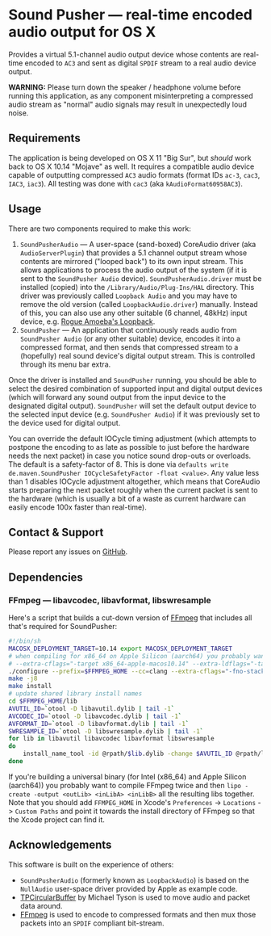 # Sound Pusher — real-time encoded audio output for OS X
Provides a virtual 5.1-channel audio output device whose contents are real-time encoded to `AC3` and sent as digital `SPDIF` stream to a real audio device output.

**WARNING:** Please turn down the speaker / headphone volume before running this application, as any component misinterpreting a compressed audio stream as "normal" audio signals may result in unexpectedly loud noise.

## Requirements
The application is being developed on OS X 11 "Big Sur", but *should* work back to OS X 10.14 "Mojave" as well. It requires a compatible audio device capable of outputting compressed `AC3` audio formats (format IDs `ac-3`, `cac3`, `IAC3`, `iac3`). All testing was done with `cac3` (aka `kAudioFormat60958AC3`).

## Usage
There are two components required to make this work:

1. `SoundPusherAudio` — A user-space (sand-boxed) CoreAudio driver (aka `AudioServerPlugin`) that provides a 5.1 channel output stream whose contents are mirrored ("looped back") to its own input stream. This allows applications to process the audio output of the system (if it is sent to the `SoundPusher Audio` device). `SoundPusherAudio.driver` must be installed (copied) into the `/Library/Audio/Plug-Ins/HAL` directory. This driver was previously called `Loopback Audio` and you may have to remove the old version (called `LoopbackAudio.driver`) manually. Instead of this, you can also use any other suitable (6 channel, 48kHz) input device, e.g. [Rogue Amoeba's Loopback](https://rogueamoeba.com/loopback/).
2. `SoundPusher` — An application that continuously reads audio from `SoundPusher Audio` (or any other suitable) device, encodes it into a compressed format, and then sends that compressed stream to a (hopefully) real sound device's digital output stream. This is controlled through its menu bar extra.

Once the driver is installed and `SoundPusher` running, you should be able to select the desired combination of supported input and digital output devices (which will forward any sound output from the input device to the designated digital output). `SoundPusher` will set the default output device to the selected input device (e.g. `SoundPusher Audio`) if it was previously set to the device used for digital output.

You can override the default IOCycle timing adjustment (which attempts to postpone the encoding to as late as possible to just before the hardware needs the next packet) in case you notice sound drop-outs or overloads. The default is a safety-factor of 8. This is done via `defaults write de.maven.SoundPusher IOCycleSafetyFactor -float <value>`. Any value less than 1 disables IOCycle adjustment altogether, which means that CoreAudio starts preparing the next packet roughly when the current packet is sent to the hardware (which is usually a bit of a waste as current hardware can easily encode 100x faster than real-time).

## Contact & Support
Please report any issues on [GitHub](https://github.com/q-p/SoundPusher).

## Dependencies
### FFmpeg — libavcodec, libavformat, libswresample
Here's a script that builds a cut-down version of [FFmpeg](http://www.ffmpeg.org) that includes all that's required for SoundPusher:
```sh
#!/bin/sh
MACOSX_DEPLOYMENT_TARGET=10.14 export MACOSX_DEPLOYMENT_TARGET
# when compiling for x86_64 on Apple Silicon (aarch64) you probably want to install yasm and add the following:
# --extra-cflags="-target x86_64-apple-macos10.14" --extra-ldflags="-target x86_64-apple-macos10.14" --arch=x86 --x86asmexe=<PATH_TO_YASM>/bin/yasm
./configure --prefix=$FFMPEG_HOME --cc=clang --extra-cflags="-fno-stack-check" --disable-static --enable-shared --disable-all --disable-autodetect --disable-programs --disable-doc --disable-everything --disable-pthreads --disable-network --disable-dct --disable-dwt --disable-lsp --disable-lzo --disable-rdft --disable-faan --disable-pixelutils --enable-avutil --enable-avcodec --enable-avformat --enable-swresample --enable-encoder=ac3 --enable-muxer=spdif
make -j8
make install
# update shared library install names
cd $FFMPEG_HOME/lib
AVUTIL_ID=`otool -D libavutil.dylib | tail -1`
AVCODEC_ID=`otool -D libavcodec.dylib | tail -1`
AVFORMAT_ID=`otool -D libavformat.dylib | tail -1`
SWRESAMPLE_ID=`otool -D libswresample.dylib | tail -1`
for lib in libavutil libavcodec libavformat libswresample
do
    install_name_tool -id @rpath/$lib.dylib -change $AVUTIL_ID @rpath/libavutil.dylib -change $AVCODEC_ID @rpath/libavcodec.dylib -change $AVFORMAT_ID @rpath/libavformat.dylib -change $SWRESAMPLE_ID @rpath/libswresample.dylib $lib.dylib
done
```
If you're building a universal binary (for Intel (x86_64) and Apple Silicon (aarch64)) you probably want to compile FFmpeg twice and then  `lipo -create -output <outLib> <inLibA> <inLibB>` all the resulting libs together.
Note that you should add `FFMPEG_HOME` in Xcode's `Preferences` -> `Locations` -> `Custom Paths` and point it towards the install directory of FFmpeg so that the Xcode project can find it.

## Acknowledgements
This software is built on the experience of others:
- `SoundPusherAudio` (formerly known as `LoopbackAudio`) is based on the `NullAudio` user-space driver provided by Apple as example code.
- [TPCircularBuffer](https://github.com/michaeltyson/TPCircularBuffer/) by Michael Tyson is used to move audio and packet data around.
- [FFmpeg](http://www.ffmpeg.org) is used to encode to compressed formats and then mux those packets into an `SPDIF` compliant bit-stream.
